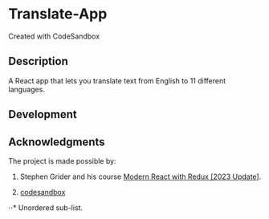 # Translate-App
Created with CodeSandbox

## Description
A React app that lets you translate text from English to 11 different languages.

## Development

## Acknowledgments
The project is made possible by:

1. Stephen Grider and his course [Modern React with Redux [2023 Update]](https://www.udemy.com/course/react-redux/).

2. [codesandbox](https://codesandbox.io)

⋅⋅* Unordered sub-list. 
